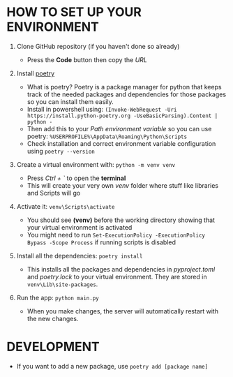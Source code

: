 # HOW TO SET UP YOUR ENVIRONMENT

1. Clone GitHub repository (if you haven't done so already)
    - Press the **Code** button then copy the _URL_

2. Install [poetry](https://python-poetry.org/docs/)
    - What is poetry? Poetry is a package manager for python that keeps track of the needed packages and dependencies for those packages so you can install them easily.
    - Install in powershell using: `(Invoke-WebRequest -Uri https://install.python-poetry.org -UseBasicParsing).Content | python -`
    - Then add this to your *Path environment variable* so you can use poetry: `%USERPROFILE%\AppData\Roaming\Python\Scripts`
    - Check installation and correct environment variable configuration using `poetry --version`
    
3. Create a virtual environment with: `python -m venv venv`
    - Press _Ctrl + \`_ to open the **terminal**
    - This will create your very own _venv_ folder where stuff like libraries and Scripts will go

4. Activate it: `venv\Scripts\activate`
    - You should see **(venv)** before the working directory showing that your virtual environment is activated
    - You might need to run `Set-ExecutionPolicy -ExecutionPolicy Bypass -Scope Process` if running scripts is disabled

5. Install all the dependencies: `poetry install`
    - This installs all the packages and dependencies in _pyproject.toml_ and _poetry.lock_ to your virtual environment. They are stored in `venv\Lib\site-packages`.

6. Run the app: `python main.py`
    - When you make changes, the server will automatically restart with the new changes.

# DEVELOPMENT

- If you want to add a new package, use `poetry add [package name]`